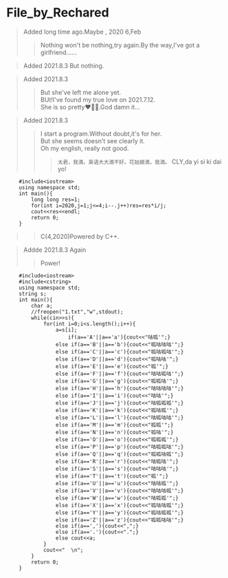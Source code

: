 # File_by_Rechared

> Added long time ago.Maybe , 2020 6,Feb
>> Nothing won't be nothing,try again.By the way,I've got a girlfriend......

> Added 2021.8.3 But nothing.

> Added 2021.8.3
>> But she've left me alone yet.    
>> BUt!I've found my true love on 2021.7.12.           
>> She is so pretty❤🤣💕.God damn it...

> Added 2021.8.3
>> I start a program.Without doubt,it's for her.              
>> But she seems doesn't see clearly it.               
>> Oh my english, really not good.               
>>> ```太君，我滴，英语大大滴不好。花姑娘滴，我滴。```
>> CLY,da yi si ki dai yo!
```
    #include<iostream>
    using namespace std;
    int main(){
        long long res=1;
        for(int i=2020,j=1;j<=4;i--.j++)res=res*i/j;
        cout<<res<<endl;
        return 0;
    }
```
>> C(4,2020)Powered by C++.

> Addde 2021.8.3 Again
>> Power!
```
    #include<iostream>
    #include<cstring>
    using namespace std;
    string s;   
    int main(){
        char a;
        //freopen("1.txt","w",stdout);
        while(cin>>s){
            for(int i=0;i<s.length();i++){
                a=s[i];
                    if(a=='A'||a=='a'){cout<<"咕呱'";}
                else if(a=='B'||a=='b'){cout<<"呱咕咕咕'";}
                else if(a=='C'||a=='c'){cout<<"呱咕呱咕'";}
                else if(a=='D'||a=='d'){cout<<"呱咕咕'";}
                else if(a=='E'||a=='e'){cout<<"呱'";}
                else if(a=='F'||a=='f'){cout<<"咕咕呱咕'";}
                else if(a=='G'||a=='g'){cout<<"呱呱咕'";}
                else if(a=='H'||a=='h'){cout<<"咕咕咕咕'";}
                else if(a=='I'||a=='i'){cout<<"咕咕'";}
                else if(a=='J'||a=='j'){cout<<"咕呱呱呱'";}
                else if(a=='K'||a=='k'){cout<<"呱咕呱'";}
                else if(a=='L'||a=='l'){cout<<"咕呱咕咕'";}
                else if(a=='M'||a=='m'){cout<<"呱呱'";}
                else if(a=='N'||a=='n'){cout<<"呱咕'";}
                else if(a=='O'||a=='o'){cout<<"呱呱呱'";}
                else if(a=='P'||a=='p'){cout<<"咕呱呱咕'";}
                else if(a=='Q'||a=='q'){cout<<"呱呱咕呱'";}
                else if(a=='R'||a=='r'){cout<<"咕呱咕'";}
                else if(a=='S'||a=='s'){cout<<"咕咕咕'";}
                else if(a=='T'||a=='t'){cout<<"呱'";}
                else if(a=='U'||a=='u'){cout<<"咕咕呱'";}
                else if(a=='V'||a=='v'){cout<<"咕咕咕呱'";}
                else if(a=='W'||a=='w'){cout<<"咕呱呱'";}
                else if(a=='X'||a=='x'){cout<<"呱咕咕呱'";}
                else if(a=='Y'||a=='y'){cout<<"呱咕呱呱'";}
                else if(a=='Z'||a=='z'){cout<<"呱呱咕咕'";}
                else if(a==','){cout<<",";}
                else if(a=='.'){cout<<".";}
                else cout<<a;
            }
            cout<<"  \n";
        }
        return 0;
    }
```





